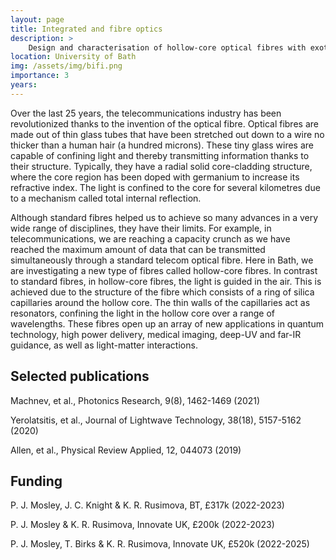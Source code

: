 ```yaml
---
layout: page
title: Integrated and fibre optics
description: >
    Design and characterisation of hollow-core optical fibres with exotic properties
location: University of Bath
img: /assets/img/bifi.png
importance: 3
years: 
---
```


Over the last 25 years, the telecommunications industry has been revolutionized thanks to the invention of the optical fibre. Optical fibres are made out of thin glass tubes that have been stretched out down to a wire no thicker than a human hair (a hundred microns). These tiny glass wires are capable of confining light and thereby transmitting information thanks to their structure. Typically, they have a radial solid core-cladding structure, where the core region has been doped with germanium to increase its refractive index. The light is confined to the core for several kilometres due to a mechanism called total internal reflection.   
 
Although standard fibres helped us to achieve so many advances in a very wide range of disciplines, they have their limits. For example, in telecommunications, we are reaching a  capacity crunch as we have reached the maximum amount of data that can be transmitted  simultaneously through a standard  telecom optical fibre. Here in Bath, we are investigating a new type of fibres called hollow-core fibres. In contrast to standard fibres, in hollow-core fibres, the light is guided in the air. This is achieved due to the structure of the fibre which consists of a ring of silica capillaries around the hollow core. The thin walls of the capillaries act as resonators, confining the light in the hollow core over a range of wavelengths.  These fibres open up an array of new applications in quantum technology, high power delivery, medical imaging, deep-UV and far-IR guidance, as well as light-matter interactions.

## Selected publications

Machnev, et al., Photonics Research, 9(8), 1462-1469 (2021)

Yerolatsitis, et al., Journal of Lightwave Technology, 38(18), 5157-5162 (2020)

Allen, et al., Physical Review Applied, 12, 044073 (2019)

## Funding

  P. J. Mosley, J. C. Knight & K. R. Rusimova, BT, £317k (2022-2023)
  
  P. J. Mosley & K. R. Rusimova, Innovate UK, £200k (2022-2023)
  
  P. J. Mosley, T. Birks & K. R. Rusimova, Innovate UK, £520k (2022-2025)

